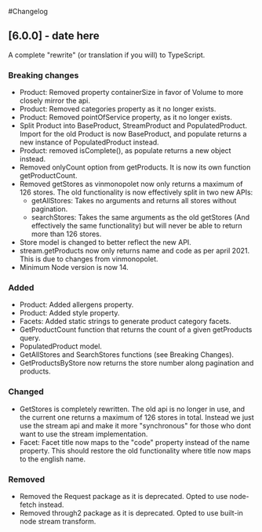 #Changelog

## [6.0.0] - date here

A complete "rewrite" (or translation if you will) to TypeScript.

### Breaking changes
- Product: Removed property containerSize in favor of Volume to more closely mirror the api.
- Product: Removed categories property as it no longer exists.
- Product: Removed pointOfService property, as it no longer exists.
- Split Product into BaseProduct, StreamProduct and PopulatedProduct. Import for the old Product is now BaseProduct, and populate returns a new instance of PopulatedProduct instead. 
- Product: removed isComplete(), as populate returns a new object instead.
- Removed onlyCount option from getProducts. It is now its own function getProductCount.
- Removed getStores as vinmonopolet now only returns a maximum of 126 stores. The old functionality is now effectively split in two new APIs:
    - getAllStores: Takes no arguments and returns all stores without pagination.
    - searchStores: Takes the same arguments as the old getStores (And effectively the same functionality) but will never be able to return more than 126 stores.
- Store model is changed to better reflect the new API.
- stream.getProducts now only returns name and code as per april 2021. This is due to changes from vinmonopolet.
- Minimum Node version is now 14.

### Added
- Product: Added allergens property.
- Product: Added style property.
- Facets: Added static strings to generate product category facets.
- GetProductCount function that returns the count of a given getProducts query.
- PopulatedProduct model.
- GetAllStores and SearchStores functions (see Breaking Changes).
- GetProductsByStore now returns the store number along pagination and products.

### Changed
- GetStores is completely rewritten. The old api is no longer in use, and the current one returns a maximum of 126 stores in total. 
Instead we just use the stream api and make it more "synchronous" for those who dont want to use the stream implementation.
- Facet: Facet title now maps to the "code" property instead of the name property. This should restore the old functionality where title now maps to the english name.

### Removed
- Removed the Request package as it is deprecated. Opted to use node-fetch instead.
- Removed through2 package as it is deprecated. Opted to use built-in node stream transform.